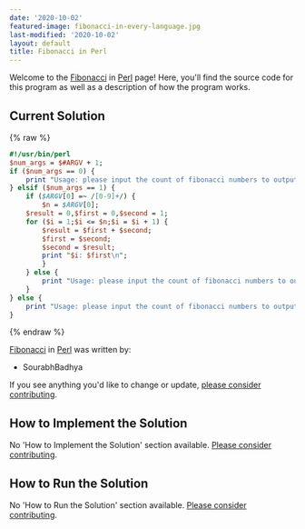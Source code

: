 ```yaml
---
date: '2020-10-02'
featured-image: fibonacci-in-every-language.jpg
last-modified: '2020-10-02'
layout: default
title: Fibonacci in Perl
---
```


Welcome to the [Fibonacci](https://sampleprograms.io/projects/fibonacci) in [Perl](https://sampleprograms.io/languages/perl) page! Here, you'll find the source code for this program as well as a description of how the program works.

## Current Solution

{% raw %}

```perl
#!/usr/bin/perl
$num_args = $#ARGV + 1;
if ($num_args == 0) {
    print "Usage: please input the count of fibonacci numbers to output\n";
} elsif ($num_args == 1) {
    if ($ARGV[0] =~ /[0-9]+/) {
        $n = $ARGV[0];
    $result = 0,$first = 0,$second = 1;
    for ($i = 1;$i <= $n;$i = $i + 1) {
        $result = $first + $second;
        $first = $second;
        $second = $result;
        print "$i: $first\n";
        }
    } else {
        print "Usage: please input the count of fibonacci numbers to output\n";    
    }
} else {
    print "Usage: please input the count of fibonacci numbers to output\n"; 
}
```

{% endraw %}

[Fibonacci](https://sampleprograms.io/projects/fibonacci) in [Perl](https://sampleprograms.io/languages/perl) was written by:

- SourabhBadhya

If you see anything you'd like to change or update, [please consider contributing](https://github.com/TheRenegadeCoder/sample-programs).

## How to Implement the Solution

No 'How to Implement the Solution' section available. [Please consider contributing](https://github.com/TheRenegadeCoder/sample-programs-website).

## How to Run the Solution

No 'How to Run the Solution' section available. [Please consider contributing](https://github.com/TheRenegadeCoder/sample-programs-website).